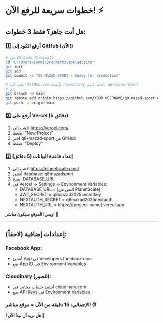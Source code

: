 # خطوات سريعة للرفع الآن! ⚡

## هل أنت جاهز؟ فقط 3 خطوات:

### 1️⃣ **أرفع الكود إلى GitHub (الآن!)**
```bash
# في VS Code Terminal:
cd "C:\Users\summi\Documents\app\website"
git init
git add .
git commit -m "Q8 MAZAD SPORT - Ready for production"

# اذهب إلى GitHub.com وأنشئ repository جديد باسم: q8-mazad-sport
# ثم:
git branch -M main
git remote add origin https://github.com/YOUR_USERNAME/q8-mazad-sport.git
git push -u origin main
```

### 2️⃣ **أرفع على Vercel (5 دقائق)**
1. اذهب إلى https://vercel.com/
2. اضغط "New Project"
3. اختر q8-mazad-sport من GitHub
4. اضغط "Deploy"

### 3️⃣ **إعداد قاعدة البيانات (5 دقائق)**
1. اذهب إلى https://planetscale.com/
2. أنشئ database: q8mazadsport
3. انسخ DATABASE_URL
4. في Vercel → Settings → Environment Variables:
   - DATABASE_URL = [النص من PlanetScale]
   - JWT_SECRET = q8mazad2025secretkey
   - NEXTAUTH_SECRET = q8mazad2025nextauth
   - NEXTAUTH_URL = https://[project-name].vercel.app

**وبس! الموقع سيكون مباشر! 🚀**

---

## إعدادات إضافية (لاحقاً):

### Facebook App:
- أنشئ App في developers.facebook.com
- ضع App ID في Environment Variables

### Cloudinary (للصور):
- أنشئ حساب مجاني في cloudinary.com
- ضع API Keys في Environment Variables

### الإجمالي: 15 دقيقة من الآن = موقع مباشر! ⏰

**هل تريد أن نبدأ الآن؟ 🤔**